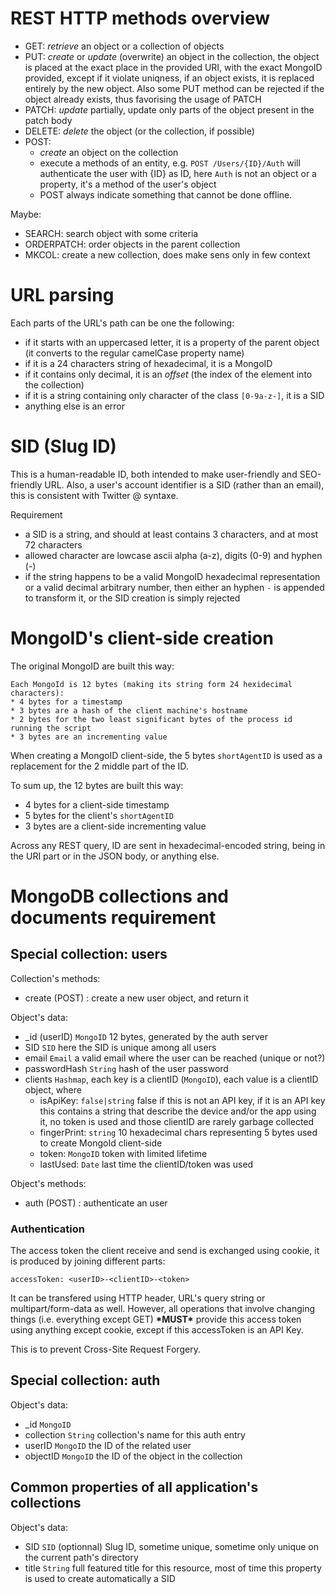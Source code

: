 


# REST HTTP methods overview

* GET: *retrieve* an object or a collection of objects
* PUT: *create* or *update* (overwrite) an object in the collection, the object is placed at the exact place
  in the provided URI, with the exact MongoID provided, except if it violate uniqness, if an object exists, 
  it is replaced entirely by the new object. Also some PUT method can be rejected if the object already exists,
  thus favorising the usage of PATCH
* PATCH: *update* partially, update only parts of the object present in the patch body
* DELETE: *delete* the object (or the collection, if possible)
* POST:
	* *create* an object on the collection 
	* execute a methods of an entity, e.g. `POST /Users/{ID}/Auth` will authenticate the user with {ID} as ID,
	  here `Auth` is not an object or a property, it's a method of the user's object
	* POST always indicate something that cannot be done offline.

Maybe:
* SEARCH: search object with some criteria
* ORDERPATCH: order objects in the parent collection
* MKCOL: create a new collection, does make sens only in few context



# URL parsing

Each parts of the URL's path can be one the following:
* if it starts with an uppercased letter, it is a property of the parent object (it converts to the regular camelCase property name)
* if it is a 24 characters string of hexadecimal, it is a MongoID
* if it contains only decimal, it is an *offset* (the index of the element into the collection)
* if it is a string containing only character of the class `[0-9a-z-]`, it is a SID
* anything else is an error



# SID (Slug ID)

This is a human-readable ID, both intended to make user-friendly and SEO-friendly URL.
Also, a user's account identifier is a SID (rather than an email), this is consistent with Twitter @ syntaxe.

Requirement
* a SID is a string, and should at least contains 3 characters, and at most 72 characters
* allowed character are lowcase ascii alpha (a-z), digits (0-9) and hyphen (-)
* if the string happens to be a valid MongoID hexadecimal representation or a valid decimal arbitrary number, 
  then either an hyphen `-` is appended to transform it, or the SID creation is simply rejected



# MongoID's client-side creation

The original MongoID are built this way:

	Each MongoId is 12 bytes (making its string form 24 hexidecimal characters):
	* 4 bytes for a timestamp
	* 3 bytes are a hash of the client machine's hostname
	* 2 bytes for the two least significant bytes of the process id running the script
	* 3 bytes are an incrementing value

When creating a MongoID client-side, the 5 bytes `shortAgentID` is used as a replacement for the 2 middle part of the ID.

To sum up, the 12 bytes are built this way:
* 4 bytes for a client-side timestamp
* 5 bytes for the client's `shortAgentID`
* 3 bytes are a client-side incrementing value

Across any REST query, ID are sent in hexadecimal-encoded string, being in the URI part or in the JSON body, or anything else.



# MongoDB collections and documents requirement

## Special collection: users

Collection's methods:
* create (POST) : create a new user object, and return it

Object's data:
* _id (userID) `MongoID` 12 bytes, generated by the auth server
* SID `SID` here the SID is unique among all users
* email `Email` a valid email where the user can be reached (unique or not?)
* passwordHash `String` hash of the user password
* clients `Hashmap`, each key is a clientID (`MongoID`), each value is a clientID object, where
	* isApiKey: `false|string` false if this is not an API key, if it is an API key this contains a string that describe
		the device and/or the app using it, no token is used and those clientID are rarely garbage collected
	* fingerPrint: `string` 10 hexadecimal chars representing 5 bytes used to create MongoId client-side
	* token: `MongoID` token with limited lifetime
	* lastUsed: `Date` last time the clientID/token was used

Object's methods:
* auth (POST) : authenticate an user



### Authentication

The access token the client receive and send is exchanged using cookie, it is produced by joining different parts:
```
accessToken: <userID>-<clientID>-<token>
```

It can be transfered using HTTP header, URL's query string or multipart/form-data as well.
However, all operations that involve changing things (i.e. everything except GET) **\*MUST\*** provide this access token
using anything except cookie, except if this accessToken is an API Key.

This is to prevent Cross-Site Request Forgery.



## Special collection: auth

Object's data:
* _id `MongoID`
* collection `String` collection's name for this auth entry
* userID `MongoID` the ID of the related user
* objectID `MongoID` the ID of the object in the collection



## Common properties of all application's collections

Object's data:
* SID `SID` (optionnal) Slug ID, sometime unique, sometime only unique on the current path's directory
* title `String` full featured title for this resource, most of time this property is used to create automatically a SID



